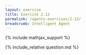 ```yaml
---
layout: exercise
title: Exercise 2.12
permalink: /agents-exercises/2-12/
breadcrumb: Intelligent Agent
---
```


{% include mathjax_support %}

<div><i class="arrow-up loader" data-chapter="agents-exercises" data-exercise="ex_12" data-rating="0"></i></div>
{% include_relative question.md %}
